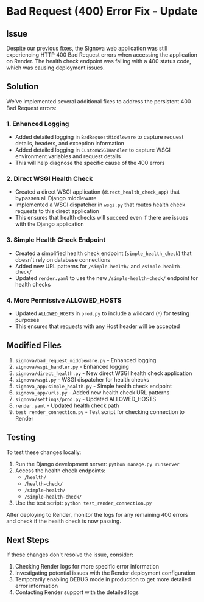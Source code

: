 # Bad Request (400) Error Fix - Update

## Issue

Despite our previous fixes, the Signova web application was still experiencing HTTP 400 Bad Request errors when accessing the application on Render. The health check endpoint was failing with a 400 status code, which was causing deployment issues.

## Solution

We've implemented several additional fixes to address the persistent 400 Bad Request errors:

### 1. Enhanced Logging

- Added detailed logging in `BadRequestMiddleware` to capture request details, headers, and exception information
- Added detailed logging in `CustomWSGIHandler` to capture WSGI environment variables and request details
- This will help diagnose the specific cause of the 400 errors

### 2. Direct WSGI Health Check

- Created a direct WSGI application (`direct_health_check_app`) that bypasses all Django middleware
- Implemented a WSGI dispatcher in `wsgi.py` that routes health check requests to this direct application
- This ensures that health checks will succeed even if there are issues with the Django application

### 3. Simple Health Check Endpoint

- Created a simplified health check endpoint (`simple_health_check`) that doesn't rely on database connections
- Added new URL patterns for `/simple-health/` and `/simple-health-check/`
- Updated `render.yaml` to use the new `/simple-health-check/` endpoint for health checks

### 4. More Permissive ALLOWED_HOSTS

- Updated `ALLOWED_HOSTS` in `prod.py` to include a wildcard (`*`) for testing purposes
- This ensures that requests with any Host header will be accepted

## Modified Files

1. `signova/bad_request_middleware.py` - Enhanced logging
2. `signova/wsgi_handler.py` - Enhanced logging
3. `signova/direct_health.py` - New direct WSGI health check application
4. `signova/wsgi.py` - WSGI dispatcher for health checks
5. `signova_app/simple_health.py` - Simple health check endpoint
6. `signova_app/urls.py` - Added new health check URL patterns
7. `signova/settings/prod.py` - Updated ALLOWED_HOSTS
8. `render.yaml` - Updated health check path
9. `test_render_connection.py` - Test script for checking connection to Render

## Testing

To test these changes locally:

1. Run the Django development server: `python manage.py runserver`
2. Access the health check endpoints:
   - `/health/`
   - `/health-check/`
   - `/simple-health/`
   - `/simple-health-check/`
3. Use the test script: `python test_render_connection.py`

After deploying to Render, monitor the logs for any remaining 400 errors and check if the health check is now passing.

## Next Steps

If these changes don't resolve the issue, consider:

1. Checking Render logs for more specific error information
2. Investigating potential issues with the Render deployment configuration
3. Temporarily enabling DEBUG mode in production to get more detailed error information
4. Contacting Render support with the detailed logs